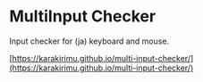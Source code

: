 # MultiInput Checker

Input checker for (ja) keyboard and mouse.

[https://karakirimu.github.io/multi-input-checker/](https://karakirimu.github.io/multi-input-checker/)